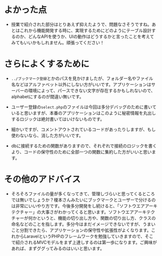 # よかった点
- 授業で紹介された部分はとりあえず抑えたようで、問題なさそうですね。あとはこれから機能開発する時に、実現するためにどのようにテーブル設計するのか、どんなAPIを使うか、UIの動作はどうするかと言ったことを考えてみてもいいかもしれません。頑張ってください！

# さらによくするために
- `../ブックマーク登録`とかのパスを見かけましたが、フォルダー名やファイル名などはアルファベット以外にしない方がいいです。アプリケーションはサーバーの環境によって、パースできない文字が存在するかもしれないので、alphabetにするのが間違い無いです。

- ユーザー登録の`select.php`のファイルは今回は多分デバッグのために書いていると思いますが、本番のアプリケーションはこのように秘密情報を丸出しするロジックは絶対書いてはいけないものです。

- 細かいですが、コメントアウトされているコードがあったりしますが、もし使わないなら、消した方がいいです。

- dbに接続するための関数がありますので、それぞれで接続のロジックを書くより、コードの保守性のために全部一つの関数に集約した方がいいと思います。

# その他のアドバイス
- そろそろファイルの量が多くなってきて、管理しづらいと思ってくるところでは無いでしょうか？榎本さんみたいにブックマークとユーザーで分けるのは非常にいいやり方です。今後多分開発をし続けると、「ソフトウエアアーキテクチャー」の大事さがわかってくると思います。ソフトウエアアーキテクチャーが何かというと、機能の切り出し方や、関数の切り出し方、クラスの命名などのことを指します。多分今はまだイメージできないですが、うまいこと分割できたら、アプリケーションの保守性や拡張性がよくなります。これからLaravelというPHPのフレームワークを勉強していきますので、そこで紹介されるMVCモデルをまず上達しするのは第一歩になります。ご興味があれば、まずググってみるのはいいと思います。

